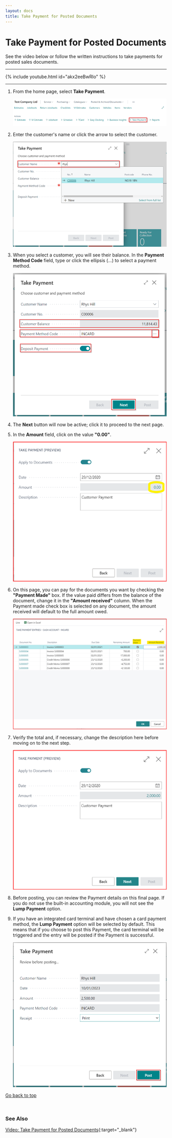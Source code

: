 ```yaml
---
layout: docs
title: Take Payment for Posted Documents
---
```


<a name="top"></a>

# Take Payment for Posted Documents

See the video below or follow the written instructions to take payments for posted sales documents.

---

{% include youtube.html id="akx2eeBwRIo" %}

---

1. From the home page, select **Take Payment**.

   ![](media/take-payment-home.png)

2. Enter the customer's name or click the arrow to select the customer.

   ![](media/take-payment-customer.png)

3. When you select a customer, you will see their balance. In the **Payment Method Code** field, type or click the ellipsis (...) to select a payment method.

   ![](media/take-payment-payment-method.png)

4. The **Next** button will now be active; click it to proceed to the next page.
5. In the **Amount** field, click on the value **"0.00"**.

   ![](media/take-payment-apply-to-document.png)

6. On this page, you can pay for the documents you want by checking the **"Payment Made"** box. If the value paid differs from the balance of the document, change it in the **"Amount received"** column. When the Payment made check box is selected on any document, the amount received will default to the full amount owed.

   ![](media/take-payment-entries.png)

7. Verify the total and, if necessary, change the description here before moving on to the next step.
   
   ![](media/take-payment-apply-to-document2.png)

8. Before posting, you can review the Payment details on this final page. If you do not use the built-in accounting module, you will not see the **Lump Payment** option.
9. If you have an integrated card terminal and have chosen a card payment method, the **Lump Payment** option will be selected by default. This means that if you choose to post this Payment, the card terminal will be triggered and the entry will be posted if the Payment is successful. 

   ![](media/take-payment-post-card.png)


[Go back to top](#top)

<br>

### **See Also**

[Video: Take Payment for Posted Documents](https://www.youtube.com/watch?v=akx2eeBwRIo){:target="_blank"}